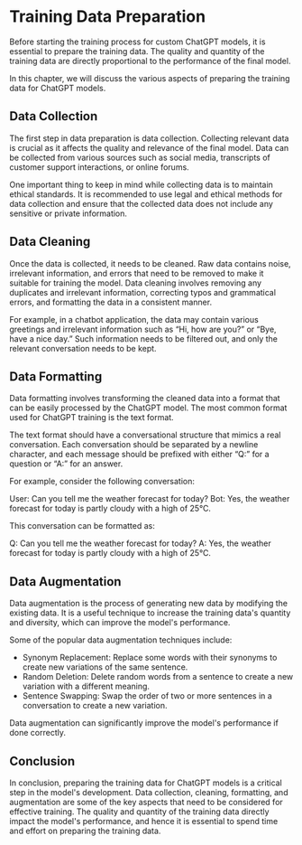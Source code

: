 # Training Data Preparation

Before starting the training process for custom ChatGPT models, it is essential to prepare the training data. The quality and quantity of the training data are directly proportional to the performance of the final model.

In this chapter, we will discuss the various aspects of preparing the training data for ChatGPT models.

## Data Collection

The first step in data preparation is data collection. Collecting relevant data is crucial as it affects the quality and relevance of the final model. Data can be collected from various sources such as social media, transcripts of customer support interactions, or online forums.

One important thing to keep in mind while collecting data is to maintain ethical standards. It is recommended to use legal and ethical methods for data collection and ensure that the collected data does not include any sensitive or private information.

## Data Cleaning

Once the data is collected, it needs to be cleaned. Raw data contains noise, irrelevant information, and errors that need to be removed to make it suitable for training the model. Data cleaning involves removing any duplicates and irrelevant information, correcting typos and grammatical errors, and formatting the data in a consistent manner.

For example, in a chatbot application, the data may contain various greetings and irrelevant information such as “Hi, how are you?” or “Bye, have a nice day.” Such information needs to be filtered out, and only the relevant conversation needs to be kept.

## Data Formatting

Data formatting involves transforming the cleaned data into a format that can be easily processed by the ChatGPT model. The most common format used for ChatGPT training is the text format.

The text format should have a conversational structure that mimics a real conversation. Each conversation should be separated by a newline character, and each message should be prefixed with either “Q:” for a question or “A:” for an answer.

For example, consider the following conversation:

User: Can you tell me the weather forecast for today? Bot: Yes, the weather forecast for today is partly cloudy with a high of 25°C.

This conversation can be formatted as:

Q: Can you tell me the weather forecast for today? A: Yes, the weather forecast for today is partly cloudy with a high of 25°C.

## Data Augmentation

Data augmentation is the process of generating new data by modifying the existing data. It is a useful technique to increase the training data's quantity and diversity, which can improve the model's performance.

Some of the popular data augmentation techniques include:

- Synonym Replacement: Replace some words with their synonyms to create new variations of the same sentence.
- Random Deletion: Delete random words from a sentence to create a new variation with a different meaning.
- Sentence Swapping: Swap the order of two or more sentences in a conversation to create a new variation.

Data augmentation can significantly improve the model's performance if done correctly.

## Conclusion

In conclusion, preparing the training data for ChatGPT models is a critical step in the model's development. Data collection, cleaning, formatting, and augmentation are some of the key aspects that need to be considered for effective training. The quality and quantity of the training data directly impact the model's performance, and hence it is essential to spend time and effort on preparing the training data.
